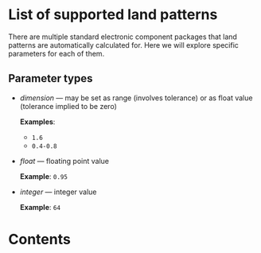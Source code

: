 List of supported land patterns
===============================

There are multiple standard electronic component packages that land patterns are automatically calculated for. Here we will explore specific parameters for each of them.

Parameter types
---------------

- *dimension* &mdash; may be set as range (involves tolerance) or as float value (tolerance implied to be zero)

  **Examples**:
  * `1.6`
  * `0.4-0.8`

- *float* &mdash; floating point value

  **Example**: `0.95`

- *integer* &mdash; integer value

  **Example**: `64`


Contents
========
